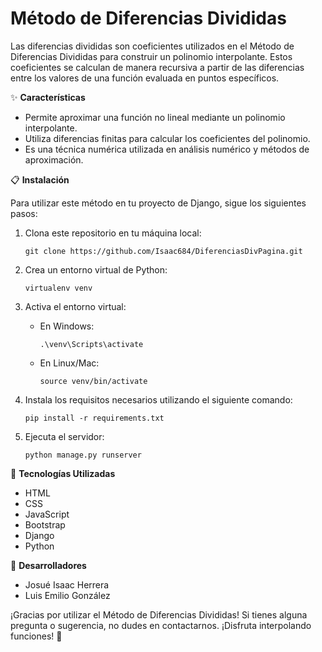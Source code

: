 # Método de Diferencias Divididas

Las diferencias divididas son coeficientes utilizados en el Método de Diferencias Divididas para construir un polinomio interpolante. Estos coeficientes se calculan de manera recursiva a partir de las diferencias entre los valores de una función evaluada en puntos específicos.

✨ **Características**

- Permite aproximar una función no lineal mediante un polinomio interpolante.
- Utiliza diferencias finitas para calcular los coeficientes del polinomio.
- Es una técnica numérica utilizada en análisis numérico y métodos de aproximación.

📋 **Instalación**

Para utilizar este método en tu proyecto de Django, sigue los siguientes pasos:

1. Clona este repositorio en tu máquina local:

   ```
   git clone https://github.com/Isaac684/DiferenciasDivPagina.git
   ```

2. Crea un entorno virtual de Python:

   ```
   virtualenv venv
   ```

3. Activa el entorno virtual:

   - En Windows:

     ```
     .\venv\Scripts\activate
     ```

   - En Linux/Mac:

     ```
     source venv/bin/activate
     ```

4. Instala los requisitos necesarios utilizando el siguiente comando:

   ```
   pip install -r requirements.txt
   ```

5. Ejecuta el servidor:

   ```
   python manage.py runserver
   ```

🚀 **Tecnologías Utilizadas**

- HTML
- CSS
- JavaScript
- Bootstrap
- Django
- Python

👥 **Desarrolladores**

- Josué Isaac Herrera 
- Luis Emilio González

¡Gracias por utilizar el Método de Diferencias Divididas! Si tienes alguna pregunta o sugerencia, no dudes en contactarnos. ¡Disfruta interpolando funciones! 💫
